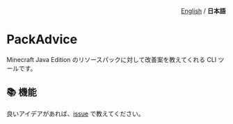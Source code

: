 <p align="right"><a href="README.md">English</a> / <b>日本語</b> </p>

# PackAdvice

Minecraft Java Edition のリソースパックに対して改善案を教えてくれる CLI ツールです。

## 📚 機能

良いアイデアがあれば、[issue](https://github.com/sya-ri/PackAdvice/issues/new?template=new-feature.md) で教えてください。
